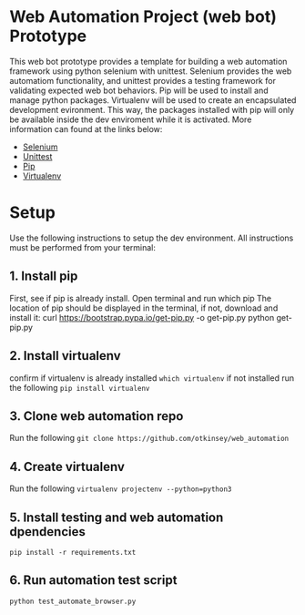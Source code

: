 # Web Automation Project (web bot) Prototype
This web bot prototype provides a template for building a web automation framework using python selenium with unittest.
Selenium provides the web automatiom functionality, and unittest provides a testing framework for validating expected
web bot behaviors. Pip will be used to install and manage python packages.  Virtualenv will be used to create an encapsulated
development evironment. This way, the packages installed with pip will only be available inside the dev enviroment while it
is activated. More information can found at the links below:

- [Selenium](https://selenium-python.readthedocs.io/installation.html)
- [Unittest](https://docs.python.org/3/library/unittest.html)
- [Pip](https://pip.pypa.io/en/stable/)
- [Virtualenv](https://virtualenv.pypa.io/en/latest/installation.html)

# Setup
Use the following instructions to setup the dev environment.  All instructions must be performed from your terminal:

## 1. Install pip
First, see if pip is already install. Open terminal and run
    which pip
The location of pip should be displayed in the terminal, if not, download and install it:
    curl https://bootstrap.pypa.io/get-pip.py -o get-pip.py
    python get-pip.py

## 2. Install virtualenv
confirm if virtualenv is already installed
    `which virtualenv`
if not installed run the following
    `pip install virtualenv`

## 3. Clone web automation repo
Run the following
    `git clone https://github.com/otkinsey/web_automation`

## 4. Create virtualenv
Run the following
    `virtualenv projectenv --python=python3`

## 5. Install testing and web automation dpendencies
`pip install -r requirements.txt`

## 6. Run automation test script
`python test_automate_browser.py`